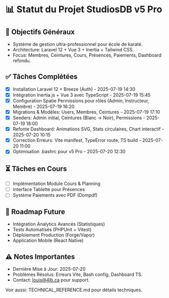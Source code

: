 # 📊 Statut du Projet StudiosDB v5 Pro

## 🎯 Objectifs Généraux
- Système de gestion ultra-professionnel pour école de karaté.
- Architecture: Laravel 12 + Vue 3 + Inertia + Tailwind CSS.
- Focus: Membres, Ceintures, Cours, Présences, Paiements, Dashboard refondu.

## ✅ Tâches Complétées
- [x] Installation Laravel 12 + Breeze (Auth) - 2025-07-19 14:30
- [x] Intégration Inertia.js + Vue 3 avec TypeScript - 2025-07-19 15:45
- [x] Configuration Spatie Permissions pour rôles (Admin, Instructeur, Membre) - 2025-07-19 16:20
- [x] Migrations & Modèles: Users, Membres, Ceintures - 2025-07-19 17:10
- [x] Seeders: Admin initial, Ceintures (Blanc → Noir), Permissions - 2025-07-19 18:00
- [x] Refonte Dashboard: Animations SVG, Stats circulaires, Chart interactif - 2025-07-20 10:15
- [x] Correction Erreurs: Vite manifest, TypeError route, TS build - 2025-07-20 11:00
- [x] Optimisation .bashrc pour v5 Pro - 2025-07-20 12:30

## ⏳ Tâches en Cours
- [ ] Implémentation Module Cours & Planning
- [ ] Interface Tablette pour Présences
- [ ] Système Paiements avec PDF (Dompdf)

## 🚧 Roadmap Future
- Intégration Analytics Avancés (Statistiques)
- Tests Automatisés (PHPUnit + Vitest)
- Déploiement Production (Forge/Vapor)
- Application Mobile (React Native)

## ⚠️ Notes Importantes
- Dernière Mise à Jour: 2025-07-20
- Problèmes Résolus: Erreurs Vite, Bash config, Dashboard TS.
- Contact: louis@4lb.ca pour support.

Voir aussi: TECHNICAL_REFERENCE.md pour détails techniques.
